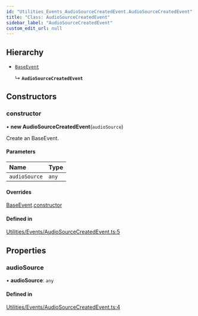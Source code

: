 ```yaml
---
id: "Utilities_Events_AudioSourceCreatedEvent.AudioSourceCreatedEvent"
title: "Class: AudioSourceCreatedEvent"
sidebar_label: "AudioSourceCreatedEvent"
custom_edit_url: null
---
```




## Hierarchy

- [`BaseEvent`](../Utilities_BaseEvent.BaseEvent)

  ↳ **`AudioSourceCreatedEvent`**

## Constructors

### constructor

• **new AudioSourceCreatedEvent**(`audioSource`)

Create an BaseEvent.

#### Parameters

| Name | Type |
| :------ | :------ |
| `audioSource` | `any` |

#### Overrides

[BaseEvent](../Utilities_BaseEvent.BaseEvent).[constructor](../Utilities_BaseEvent.BaseEvent#constructor)

#### Defined in

[Utilities/Events/AudioSourceCreatedEvent.ts:5](https://github.com/ZeaInc/zea-engine/blob/2a869013/src/Utilities/Events/AudioSourceCreatedEvent.ts#L5)

## Properties

### audioSource

• **audioSource**: `any`

#### Defined in

[Utilities/Events/AudioSourceCreatedEvent.ts:4](https://github.com/ZeaInc/zea-engine/blob/2a869013/src/Utilities/Events/AudioSourceCreatedEvent.ts#L4)


